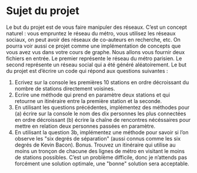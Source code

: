 
# Sujet du projet 

Le but du projet est de vous faire manipuler des réseaux. C’est un concept naturel : vous empruntez le
réseau du métro, vous utilisez les réseaux sociaux, on peut avoir des réseaux de co-auteurs en recherche,
etc. On pourra voir aussi ce projet comme une implémentation de concepts que vous avez vus dans votre
cours de graphe.
Nous allons vous fournir deux fichiers en entrée. Le premier représente le réseau du métro parisien.
Le second représente un réseau social qui a été généré aléatoirement. Le but du projet est d’écrire un
code qui répond aux questions suivantes :
1. Ecrivez sur la console les premières 10 stations en ordre décroissant du nombre de stations directement voisines.
2. Ecrire une méthode qui prend en paramètre deux stations et qui retourne un itinéraire entre la
première station et la seconde.
3. En utilisant les questions précédentes, implémentez des méthodes pour
(a) écrire sur la console le nom des dix personnes les plus connectées en ordre décroissant
(b) écrire la chaîne de rencontres nécéssaires pour mettre en relation deux personnes passées en
paramètre.
4. En utilisant la question 3b, implémentez une méthode pour savoir si l’on observe les "six degrés
de séparation" (aussi connus comme les six degrés de Kevin Bacon).
Bonus. Trouvez un itinéraire qui utilise au moins un tronçon de chacune des lignes de métro en visitant
le moins de stations possibles. C’est un problème difficile, donc je n’attends pas forcément une
solution optimale, une "bonne" solution sera acceptable.
